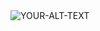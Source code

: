 <picture>
 <source media="(prefers-color-scheme: dark)" srcset="[YOUR-DARKMODE-IMAGE](https://drive.google.com/file/d/1IGAdgpiuQBhD0Pkjns1AoTClS2yPIPQS/view?usp=sharing)">
 <source media="(prefers-color-scheme: light)" srcset="[YOUR-LIGHTMODE-IMAGE](https://drive.google.com/file/d/1IGAdgpiuQBhD0Pkjns1AoTClS2yPIPQS/view?usp=sharing)">
 <img alt="YOUR-ALT-TEXT" src="YOUR-DEFAULT-IMAGE">
</picture>
